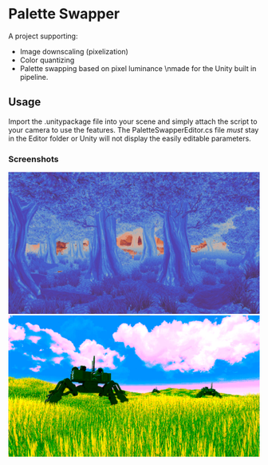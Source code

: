 # Palette Swapper

A project supporting:
* Image downscaling (pixelization)
* Color quantizing
* Palette swapping based on pixel luminance
\nmade for the Unity built in pipeline.

## Usage
Import the .unitypackage file into your scene and simply attach the script to your camera to use the features. The PaletteSwapperEditor.cs file *must* stay in the Editor folder or Unity will not display the easily editable parameters.

### Screenshots
![A forest that has been shifted to have cool blues under the shade of trees and warm reds under the sun.](/DemoScreenshots/PaletteSwap_1.png)
![A field thats had its red color channel limited to 2 colors.](/DemoScreenshots/PaletteSwap_0.png)
